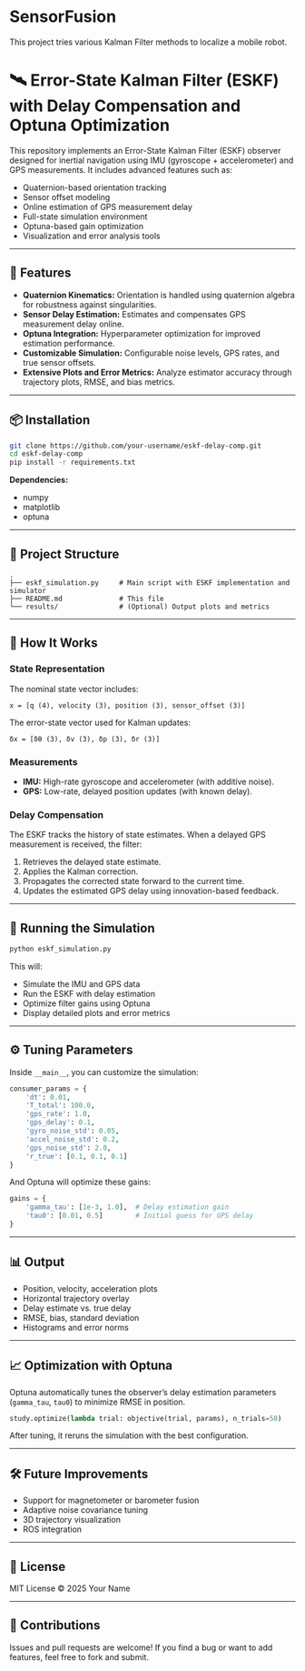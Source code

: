 # SensorFusion
This project tries various Kalman Filter methods to localize a mobile robot.
# 🛰️ Error-State Kalman Filter (ESKF) with Delay Compensation and Optuna Optimization

This repository implements an Error-State Kalman Filter (ESKF) observer designed for inertial navigation using IMU (gyroscope + accelerometer) and GPS measurements. It includes advanced features such as:

- Quaternion-based orientation tracking  
- Sensor offset modeling  
- Online estimation of GPS measurement delay  
- Full-state simulation environment  
- Optuna-based gain optimization  
- Visualization and error analysis tools

---

## 🚀 Features

- **Quaternion Kinematics:** Orientation is handled using quaternion algebra for robustness against singularities.  
- **Sensor Delay Estimation:** Estimates and compensates GPS measurement delay online.  
- **Optuna Integration:** Hyperparameter optimization for improved estimation performance.  
- **Customizable Simulation:** Configurable noise levels, GPS rates, and true sensor offsets.  
- **Extensive Plots and Error Metrics:** Analyze estimator accuracy through trajectory plots, RMSE, and bias metrics.

---

## 📦 Installation

```bash
git clone https://github.com/your-username/eskf-delay-comp.git
cd eskf-delay-comp
pip install -r requirements.txt
```

**Dependencies:**

- numpy  
- matplotlib  
- optuna

---

## 📂 Project Structure

```
.
├── eskf_simulation.py     # Main script with ESKF implementation and simulator  
├── README.md              # This file  
└── results/               # (Optional) Output plots and metrics
```

---

## 🧠 How It Works

### State Representation

The nominal state vector includes:

```
x = [q (4), velocity (3), position (3), sensor_offset (3)]
```

The error-state vector used for Kalman updates:

```
δx = [δθ (3), δv (3), δp (3), δr (3)]
```

### Measurements

- **IMU:** High-rate gyroscope and accelerometer (with additive noise).  
- **GPS:** Low-rate, delayed position updates (with known delay).

### Delay Compensation

The ESKF tracks the history of state estimates. When a delayed GPS measurement is received, the filter:

1. Retrieves the delayed state estimate.  
2. Applies the Kalman correction.  
3. Propagates the corrected state forward to the current time.  
4. Updates the estimated GPS delay using innovation-based feedback.

---

## 🧪 Running the Simulation

```bash
python eskf_simulation.py
```

This will:

- Simulate the IMU and GPS data  
- Run the ESKF with delay estimation  
- Optimize filter gains using Optuna  
- Display detailed plots and error metrics

---

## ⚙️ Tuning Parameters

Inside `__main__`, you can customize the simulation:

```python
consumer_params = {
    'dt': 0.01,
    'T_total': 100.0,
    'gps_rate': 1.0,
    'gps_delay': 0.1,
    'gyro_noise_std': 0.05,
    'accel_noise_std': 0.2,
    'gps_noise_std': 2.0,
    'r_true': [0.1, 0.1, 0.1]
}
```

And Optuna will optimize these gains:

```python
gains = {
    'gamma_tau': [1e-3, 1.0],  # Delay estimation gain
    'tau0': [0.01, 0.5]        # Initial guess for GPS delay
}
```

---

## 📊 Output

- Position, velocity, acceleration plots  
- Horizontal trajectory overlay  
- Delay estimate vs. true delay  
- RMSE, bias, standard deviation  
- Histograms and error norms

---

## 📈 Optimization with Optuna

Optuna automatically tunes the observer’s delay estimation parameters (`gamma_tau`, `tau0`) to minimize RMSE in position.

```python
study.optimize(lambda trial: objective(trial, params), n_trials=50)
```

After tuning, it reruns the simulation with the best configuration.

---

## 🛠️ Future Improvements

- Support for magnetometer or barometer fusion  
- Adaptive noise covariance tuning  
- 3D trajectory visualization  
- ROS integration

---

## 📜 License

MIT License © 2025 Your Name

---

## 🤝 Contributions

Issues and pull requests are welcome! If you find a bug or want to add features, feel free to fork and submit.
